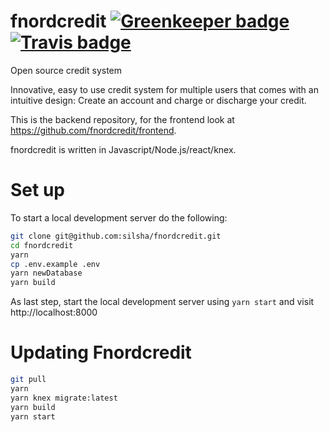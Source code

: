 # fnordcredit [![Greenkeeper badge](https://badges.greenkeeper.io/fnordcredit/fnordcredit.svg)](https://greenkeeper.io/) [![Travis badge](https://travis-ci.org/fnordcredit/fnordcredit.svg?branch=master)](https://travis-ci.org/silsha/fnordcredit)
Open source credit system

Innovative, easy to use credit system for multiple users that comes with an intuitive design: Create an account and charge or discharge your credit.

This is the backend repository, for the frontend look at https://github.com/fnordcredit/frontend.

fnordcredit is written in Javascript/Node.js/react/knex.

# Set up
To start a local development server do the following:

```sh
git clone git@github.com:silsha/fnordcredit.git
cd fnordcredit
yarn
cp .env.example .env
yarn newDatabase
yarn build
```

As last step, start the local development server using ```yarn start``` and visit http://localhost:8000

# Updating Fnordcredit

```sh
git pull
yarn
yarn knex migrate:latest
yarn build
yarn start
```
